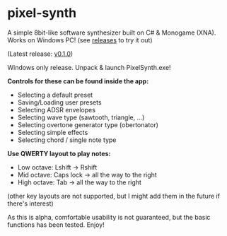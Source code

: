 # pixel-synth
A simple 8bit-like software synthesizer built on C# &amp; Monogame (XNA). Works on Windows PC! (see [releases](https://github.com/Amasuri/pixel-synth/releases/tag/v0.1.0-alpha) to try it out)

(Latest release: [v0.1.0](https://github.com/Amasuri/pixel-synth/releases/tag/v0.1.0-alpha))

Windows only release.
Unpack & launch PixelSynth.exe!

**Controls for these can be found inside the app:**

- Selecting a default preset
- Saving/Loading user presets
- Selecting ADSR envelopes
- Selecting wave type (sawtooth, triangle, ...)
- Selecting overtone generator type (obertonator)
- Selecting simple effects
- Selecting chord / single note type

**Use QWERTY layout to play notes:**

- Low octave: Lshift -> Rshift
- Mid octave: Caps lock -> all the way to the right
- High octave: Tab -> all the way to the right

(other key layouts are not supported, but I might add them in the future if there's interest)

As this is alpha, comfortable usability is not guaranteed, but the basic functions has been tested. Enjoy!
